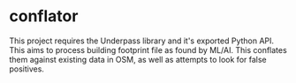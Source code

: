 # conflator

This project requires the Underpass library and it's exported Python
API. This aims to process building footprint file as found by
ML/AI. This conflates them against existing data in OSM, as well as
attempts to look for false positives.
